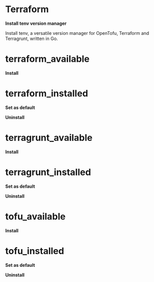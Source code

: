 # Terraform

**Install tenv version manager**

Install tenv, a versatile version manager for OpenTofu, Terraform and Terragrunt, written in Go.




# terraform_available

**Install**





# terraform_installed

**Set as default**





**Uninstall**





# terragrunt_available

**Install**





# terragrunt_installed

**Set as default**





**Uninstall**





# tofu_available

**Install**





# tofu_installed

**Set as default**





**Uninstall**





